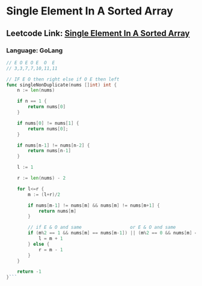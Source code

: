# Single Element In A Sorted Array

## Leetcode Link: [Single Element In A Sorted Array](https://leetcode.com/problems/single-element-in-a-sorted-array/)
### Language: GoLang

```go
// E O E O E  O  E
// 3,3,7,7,10,11,11

// IF E O then right else if O E then left
func singleNonDuplicate(nums []int) int {
    n := len(nums)

    if n == 1 {
        return nums[0]
    }

    if nums[0] != nums[1] {
        return nums[0];
    }

    if nums[n-1] != nums[n-2] {
        return nums[n-1]
    }

    l := 1

    r := len(nums) - 2

    for l<=r {
        m := (l+r)/2

        if nums[m-1] != nums[m] && nums[m] != nums[m+1] {
            return nums[m]
        }

        // if E & O and same                  or E & O and same        SO IN RIGHT
        if (m%2 == 1 && nums[m] == nums[m-1]) || (m%2 == 0 && nums[m] == nums[m+1]) {
            l = m + 1
        } else {
            r = m - 1
        }
    }

    return -1
}```



